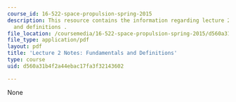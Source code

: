 ```yaml
---
course_id: 16-522-space-propulsion-spring-2015
description: This resource contains the information regarding lecture 2 notes fundamentals
  and definitions .
file_location: /coursemedia/16-522-space-propulsion-spring-2015/d560a31b4f2a44ebac17fa3f32143602_MIT16_522S15_Lecture2.pdf
file_type: application/pdf
layout: pdf
title: 'Lecture 2 Notes: Fundamentals and Definitions'
type: course
uid: d560a31b4f2a44ebac17fa3f32143602

---
```

None